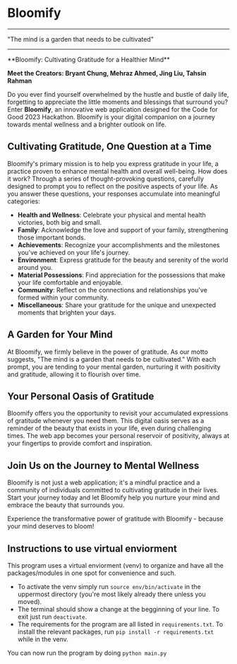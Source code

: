 # Bloomify
<hr/>
"The mind is a garden that needs to be cultivated"
<hr/>
**Bloomify: Cultivating Gratitude for a Healthier Mind**

**Meet the Creators: Bryant Chung, Mehraz Ahmed, Jing Liu, Tahsin Rahman**

Do you ever find yourself overwhelmed by the hustle and bustle of daily life, forgetting to appreciate the little moments and blessings that surround you? Enter **Bloomify**, an innovative web application designed for the Code for Good 2023 Hackathon. Bloomify is your digital companion on a journey towards mental wellness and a brighter outlook on life.

## Cultivating Gratitude, One Question at a Time

Bloomify's primary mission is to help you express gratitude in your life, a practice proven to enhance mental health and overall well-being. How does it work? Through a series of thought-provoking questions, carefully designed to prompt you to reflect on the positive aspects of your life. As you answer these questions, your responses accumulate into meaningful categories:

- **Health and Wellness**: Celebrate your physical and mental health victories, both big and small.
- **Family**: Acknowledge the love and support of your family, strengthening those important bonds.
- **Achievements**: Recognize your accomplishments and the milestones you've achieved on your life's journey.
- **Environment**: Express gratitude for the beauty and serenity of the world around you.
- **Material Possessions**: Find appreciation for the possessions that make your life comfortable and enjoyable.
- **Community**: Reflect on the connections and relationships you've formed within your community.
- **Miscellaneous**: Share your gratitude for the unique and unexpected moments that brighten your days.

## A Garden for Your Mind

At Bloomify, we firmly believe in the power of gratitude. As our motto suggests, "The mind is a garden that needs to be cultivated." With each prompt, you are tending to your mental garden, nurturing it with positivity and gratitude, allowing it to flourish over time.

## Your Personal Oasis of Gratitude

Bloomify offers you the opportunity to revisit your accumulated expressions of gratitude whenever you need them. This digital oasis serves as a reminder of the beauty that exists in your life, even during challenging times. The web app becomes your personal reservoir of positivity, always at your fingertips to provide comfort and inspiration.

## Join Us on the Journey to Mental Wellness

Bloomify is not just a web application; it's a mindful practice and a community of individuals committed to cultivating gratitude in their lives. Start your journey today and let Bloomify help you nurture your mind and embrace the beauty that surrounds you.

Experience the transformative power of gratitude with Bloomify - because your mind deserves to bloom!



## Instructions to use virtual enviorment
This program uses a virtual enviorment (venv) to organize and have all the packages/modules in one spot for convenience and such. 
- To activate the venv simply run `source env/bin/activate` in the uppermost directory (you're most likely already there unless you moved).
- The terminal should show a change at the begginning of your line. To exit just run `deactivate`.
- The requirements for the program are all listed in `requirements.txt`. To install the relevant packages, run `pip install -r requirements.txt` while in the venv.

You can now run the program by doing `python main.py`